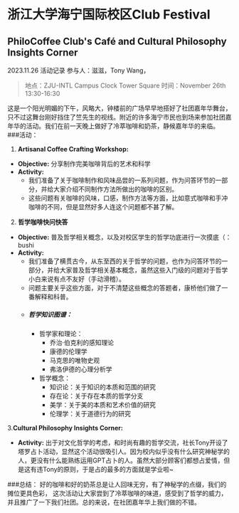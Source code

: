 浙江大学海宁国际校区Club Festival
===
PhiloCoffee Club's Café and Cultural Philosophy Insights Corner
---
2023.11.26 活动记录
参与人：滋滋，Tony Wang，
>地点：ZJU-INTL Campus Clock Tower Square
>时间：November 26th 13:30-16:30
>
这是一个阳光明媚的下午，风略大，钟楼前的广场早早地搭好了社团嘉年华舞台，只不过这舞台刚好挡住了竺先生的视线。附近的许多海宁市民也到场来参加社团嘉年华的活动。我们在前一天晚上做好了冷萃咖啡和奶茶，静候嘉年华的来临。
###活动：
1. **Artisanal Coffee Crafting Workshop:**
- **Objective:** 分享制作完美咖啡背后的艺术和科学
- **Activity:** 
  - 我们准备了关于咖啡制作和风味品尝的一系列问题，作为问答环节的一部分，并给大家介绍不同制作方法所做出的咖啡的区别。
  - 这些问题有关咖啡的风味，口感，制作方法等方面，比如意式咖啡和手冲咖啡的不同，但是显然好多人连这个问题都不甚了解。


2. **哲学咖啡快问快答**
- **Objective:** 普及哲学相关概念，以及对校区学生的哲学功底进行一次摸底（：bushi
- **Activity:** 
  - 我们准备了横贯古今，从东至西的关于哲学的问题，也作为问答环节的一部分，并给大家普及哲学相关基本概念，虽然这些入门级的问题对于哲学小白来说有点不友好（手动滑稽）。
  - 问题主要关乎这些方面，对于不清楚这些概念的答题者，康桥他们做了一番解释和科普。
  - ##### 哲学知识图谱：
    - 哲学家和理论：
      - 乔治·伯克利的感知理论
      - 康德的伦理学
      - 马克思的唯物史观
      - 弗洛伊德的心理分析学
    - 哲学概念：
      - 知识论：关于知识的本质和范围的研究
      - 存在论：关于存在本质的哲学分支
      - 美学：关于美的本质和艺术价值的研究
      - 伦理学：关于道德行为的研究



3.**Cultural Philosophy Insights Corner:**
- **Activity:** 出于对文化哲学的考虑，和时尚有趣的哲学交流，社长Tony开设了塔罗占卜活动，显然这个活动很吸引人。因为校内似乎没有什么研究神秘学的人，更没有什么能熟练运用GPT占卜的人。虽然大部分顾客们都想占爱情，但是这有违Tony的原则，于是占的最多的方面就是学业啦~
<!-- - P.S. （虽然有一位哲咖社内成员让Tony破例占了一次爱情，但是他却抽到是是十剑穿身T_T） -->




###总结：
好的咖啡和好的奶茶总是让人回味无穷，有了神秘学的点缀，我们的摊位更具色彩，
这次活动让大家尝到了冷萃咖啡的味道，感受到了哲学的威力，并且推广了一下我们社团。总的来说，在社团嘉年华上我们做的不错。


